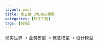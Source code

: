 ```yaml
---
layout: post
title: 第五章 UML核心模型
categories: [软件工程]
tags: [前端]
---
```




现实世界 -> 业务模型 -> 概念模型  -> 设计模型 

